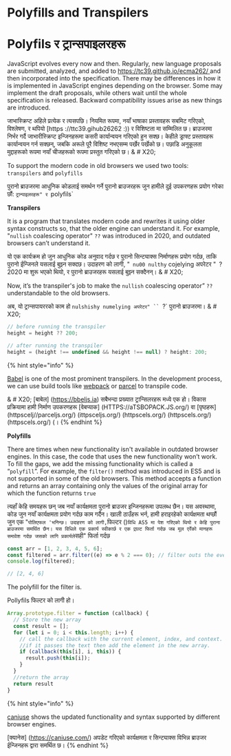 # Polyfills and Transpilers

# Polyfils र ट्रान्सपाइलरहरू

JavaScript evolves every now and then. Regularly, new language proposals are submitted, analyzed, and added to [https://tc39.github.io/ecma262/ ](https://tc39.github.io/ecma262/)and then incorporated into the specification. There may be differences in how it is implemented in JavaScript engines depending on the browser. Some may implement the draft proposals, while others wait until the whole specification is released. Backward compatibility issues arise as new things are introduced.&#x20;

जाभास्क्रिप्ट अहिले प्रत्येक र त्यसपछि। नियमित रूपमा, नयाँ भाषाका प्रस्तावहरू सबमिट गरिएको, विश्लेषण, र थपियो [https ://ttc39.gihub26262 :)) र विशिष्टता मा सम्मिलित छ। ब्राउजरमा निर्भर गर्दै जाभारीस्क्रिप्ट इन्जिनहरूमा कसरी कार्यान्वयन गरिएको हुन सक्छ। केहीले ड्राफ्ट प्रस्तावहरू कार्यान्वयन गर्न सक्छन्, जबकि अरूले पूरै विशिष्ट नभएसम्म पर्खेर पर्खेको छ। पछाडि अनुकूलता मुद्दाहरूको रूपमा नयाँ चीजहरूको रूपमा प्रस्तुत गरिएको छ। & # X20;

To support the modern code in old browsers we used two tools: `transpilers` and `polyfills`

पुरानो ब्राउजरमा आधुनिक कोडलाई समर्थन गर्ने पुरानो ब्राउजरहरू जुन हामीले दुई उपकरणहरू प्रयोग गरेका छौं: `ट्रान्पाइलरहरू" र `polyfils`

**Transpilers**

It is a program that translates modern code and rewrites it using older syntax constructs so, that the older engine can understand it. For example, "`nullish` coalescing operator" `??`  was introduced in 2020, and outdated browsers can’t understand it.&#x20;

यो एक कार्यक्रम हो जुन आधुनिक कोड अनुवाद गर्दछ र पुरानो सिन्ट्याक्स निर्माणहरू प्रयोग गर्दछ, ताकि पुरानो ईन्जिनले यसलाई बुझ्न सक्दछ। उदाहरण को लागी, "` nu00 nulthy` cojelying अपरेटर "` `?` `2020 मा शुरू भएको थियो, र पुरानो ब्राउजरहरू यसलाई बुझ्न सक्दैनन्। & # X20;

Now, it’s the transpiler's job to make the `nullish` coalescing operator” `??` understandable to the old browsers.&#x20;

अब, यो ट्रान्सपायररको काम हो `nulshishy numelying अपरेटर" `` `?` पुरानो ब्राउजरमा। & # X20;

```javascript
// before running the transpiler
height = height ?? 200;

// after running the transpiler
height = (height !== undefined && height !== null) ? height: 200;

```

{% hint style="info" %}


&#x20;[Babel](https://babeljs.io/) is one of the most prominent transpilers. In the development process, we can use build tools like [webpack](https://webpack.js.org/) or [parcel](https://parceljs.org/) to transpile code.

& # X20; [बाबेल] (https://bbeljs.ia) सबैभन्दा प्रख्यात ट्रान्सिलरहरू मध्ये एक हो। विकास प्रक्रियामा हामी निर्माण उपकरणहरू [वेबप्याक] (HTTPS://aTSBOPACK.JS.org/) वा [पृष्ठहरू] (httpscelj//parceljs.org/) (ittpsceljs.org/) (httpscels.org/) (httpscels.org/) (httpscels.org/) (।
{% endhint %}

**Polyfills**

There are times when new functionality isn't available in outdated browser engines. In this case, the code that uses the new functionality won’t work. To fill the gaps, we add the missing functionality which is called a “`polyfill`”. For example, the `filter()` method was introduced in ES5 and is not supported in some of the old browsers. This method accepts a function and returns an array containing only the values of the original array for which the function returns `true`

त्यहाँ केहि समयहरू छन् जब नयाँ कार्यक्षमता पुरानो ब्राउजर इन्जिनहरूमा उपलब्ध छैन। यस अवस्थामा, कोड जुन नयाँ कार्यक्षमता प्रयोग गर्दछ काम गर्दैन। खाली ठाउँहरू भर्न, हामी हराइरहेको कार्यक्षमता थप्छौं जुन एक "` पोलिएफल 'भनिन्छ। उदाहरण को लागी, `फिल्टर ()` विधि AS5 मा पेश गरिएको थियो र केहि पुराना ब्राउजरमा समर्थित छैन। यस विधिले एक प्रकार्य स्वीकार्छ र एक ए्राल्ट फिर्ता गर्दछ जब मूल एर्रेको मानहरू समावेश गर्दछ जसको लागि प्रकार्यले `सही" फिर्ता गर्दछ

```javascript
const arr = [1, 2, 3, 4, 5, 6];
const filtered = arr.filter((e) => e % 2 === 0); // filter outs the even number
console.log(filtered);

// [2, 4, 6]
```

The polyfill for the filter is.

Pollyfils फिल्टर को लागी हो।

```javascript
Array.prototype.filter = function (callback) {
  // Store the new array
  const result = [];
  for (let i = 0; i < this.length; i++) {
    // call the callback with the current element, index, and context.
    //if it passes the text then add the element in the new array.
    if (callback(this[i], i, this)) {
      result.push(this[i]);
    }
  }
  //return the array
  return result
}
```

{% hint style="info" %}


[caniuse](https://caniuse.com/) shows the updated functionality and syntax supported by different browser engines.

[क्यानेस] (https://caniuse.com/) अपडेट गरिएको कार्यक्षमता र सिन्ट्याक्स विभिन्न ब्राउजर ईन्जिनहरू द्वारा समर्थित छ।
{% endhint %}



